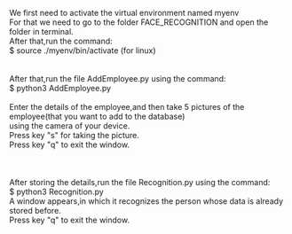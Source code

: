 We first need to activate the virtual environment named myenv<br>
For that we need to go to the folder FACE_RECOGNITION and open the folder in terminal.<br>
After that,run the command:<br>
$ source ./myenv/bin/activate (for linux)<br>
<br>
<br>
After that,run the file AddEmployee.py using the command:<br>
$ python3 AddEmployee.py<br>
<br>
Enter the details of the employee,and then take 5 pictures of the employee(that you want to add to the database)<br>
using the camera of your device.<br>
Press key "s" for taking the picture.<br>
Press key "q" to exit the window.<br>
<br>
<br>
<br>
After storing the details,run the file Recognition.py using the command:<br>
$ python3 Recognition.py<br>
A window appears,in which it recognizes the person whose data is already stored before.<br>
Press key "q" to exit the window.<br>
